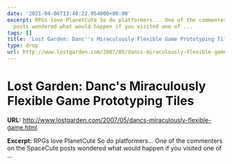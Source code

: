 ```yaml
---
date: '2021-04-06T13:40:22.954000+00:00'
excerpt: RPGs love PlanetCute So do platformers... One of the commenters on the SpaceCute
  posts wondered what would happen if you visited one of ...
tags: []
title: 'Lost Garden: Danc''s Miraculously Flexible Game Prototyping Tiles'
type: drop
url: http://www.lostgarden.com/2007/05/dancs-miraculously-flexible-game.html
---
```


# Lost Garden: Danc's Miraculously Flexible Game Prototyping Tiles

**URL:** http://www.lostgarden.com/2007/05/dancs-miraculously-flexible-game.html

**Excerpt:** RPGs love PlanetCute So do platformers... One of the commenters on the SpaceCute posts wondered what would happen if you visited one of ...
